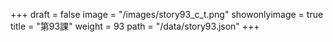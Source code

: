 +++
draft = false 
image = "/images/story93_c_t.png" 
showonlyimage = true 
title = "第93課" 
weight = 93 
path = "/data/story93.json" 
+++
